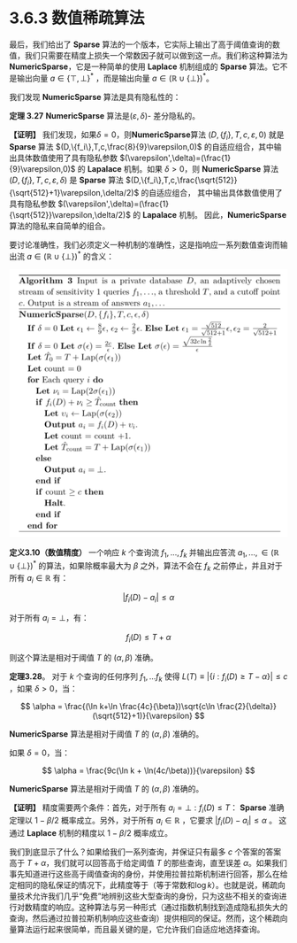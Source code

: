 # 3.6.3 数值稀疏算法

最后，我们给出了 **Sparse** 算法的一个版本，它实际上输出了高于阈值查询的数值，我们只需要在精度上损失一个常数因子就可以做到这一点。我们称这种算法为 **NumericSparse**，它是一种简单的使用 **Laplace** 机制组成的 **Sparse** 算法。它不是输出向量 $a \in \{\top,\bot\}^*$ ，而是输出向量 $a \in (\mathbb{R} \cup \{\bot\})^*$。

我们发现 **NumericSparse** 算法是具有隐私性的：

**定理 3.27** **NumericSparse** 算法是$(\varepsilon,\delta)$- 差分隐私的。

**【证明】** 我们发现，如果$\delta=0$，则**NumericSparse**算法 $(D,\{f_i\},T,c,\varepsilon,0)$ 就是 **Sparse** 算法 $(D,\{f_i\},T,c,\frac{8}{9}\varepsilon,0)$ 的自适应组合，其中输出具体数值使用了具有隐私参数 $(\varepsilon',\delta)=(\frac{1}{9}\varepsilon,0)$ 的  **Lapalace** 机制。如果 $\delta>0$，则 **NumericSparse** 算法 $(D,\{f_i\},T,c,\varepsilon,\delta)$ 是 **Sparse** 算法 $(D,\{f_i\},T,c,\frac{\sqrt{512}}{\sqrt{512}+1}\varepsilon,\delta/2)$ 的自适应组合， 其中输出具体数值使用了具有隐私参数 $(\varepsilon',\delta)=(\frac{1}{\sqrt{512}}\varepsilon,\delta/2)$ 的  **Lapalace** 机制。
因此，**NumericSparse** 算法的隐私来自简单的组合。

要讨论准确性，我们必须定义一种机制的准确性，这是指响应一系列数值查询而输出流 $a \in (\mathbb{R} \cup \{\bot\})^*$ 的含义：

![NumericSparse](/3-Basic-Techniques-and-Composition-Theorems/The-sparse-vector-technique/img/NumericSparse.png)

**定义3.10（数值精度）** 一个响应 $k$ 个查询流 $f_1,...,f_k$ 并输出应答流 $a_1,...,\in(\mathbb{R} \cup \{\bot\})^*$ 的算法，如果除概率最大为 $\beta$ 之外，算法不会在 $f_k$ 之前停止，并且对于所有 $a_i \in \mathbb{R}$ 有：

$$
|f_i(D)-a_i|\leq \alpha
$$

对于所有 $a_i =\bot$，有：

$$
f_i(D) \leq T + \alpha
$$

则这个算法是相对于阈值 $T$ 的 $(\alpha,\beta)$ 准确。

**定理3.28**。 对于 $k$ 个查询的任何序列 $f_1,...f_k$ 使得 $L(T)\equiv|\{i:f_i(D)\geq T-\alpha\}|\leq c$ ，如果 $\delta>0$，当：

$$
\alpha = \frac{(\ln k+\ln \frac{4c}{\beta})\sqrt{c\ln \frac{2}{\delta}}(\sqrt{512}+1)}{\varepsilon}
$$

**NumericSparse** 算法是相对于阈值 $T$ 的 $(\alpha,\beta)$ 准确的。

如果 $\delta=0$，当：

$$
\alpha = \frac{9c(\ln k + \ln(4c/\beta))}{\varepsilon}
$$

**NumericSparse** 算法是相对于阈值 $T$ 的 $(\alpha,\beta)$ 准确的。

**【证明】** 精度需要两个条件：首先，对于所有 $a_i =\bot:f_i(D)\leq T$： **Sparse** 准确定理以 $1-\beta/2$ 概率成立。另外，对于所有 $a_i\in \mathbb{R}$ ，它要求 $|f_i(D)-a_i|\leq \alpha$ 。 这通过 **Laplace** 机制的精度以 $1-\beta/2$ 概率成立。

我们到底显示了什么？如果给我们一系列查询，并保证只有最多 $c$ 个答案的答案高于 $T+\alpha$，我们就可以回答高于给定阈值 $T$ 的那些查询，直至误差 $\alpha$。如果我们事先知道进行这些高于阈值查询的身份，并使用拉普拉斯机制进行回答，那么在给定相同的隐私保证的情况下，此精度等于（等于常数和$\log k$）。也就是说，稀疏向量技术允许我们几乎“免费”地辨别这些大型查询的身份，只为这些不相关的查询进行对数精度的响应。这种算法与另一种形式（通过指数机制找到造成隐私损失大的查询，然后通过拉普拉斯机制响应这些查询）提供相同的保证。然而，这个稀疏向量算法运行起来很简单，而且最关键的是，它允许我们自适应地选择查询。